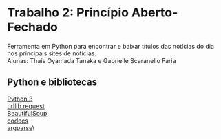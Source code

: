 # Trabalho 2: Princípio Aberto-Fechado

Ferramenta em Python para encontrar e baixar títulos das notícias do dia nos principais sites de notícias.\
Alunas: Thaís Oyamada Tanaka e Gabrielle Scaranello Faria

## Python e bibliotecas

[Python 3](https://www.python.org/downloads/)\
[urllib.request](https://docs.python.org/3/library/urllib.request.html)\
[BeautifulSoup](https://www.crummy.com/software/BeautifulSoup/bs4/doc/)\
[codecs](https://docs.python.org/3/library/codecs.html)\
[argparse](https://docs.python.org/3/library/argparse.html)\